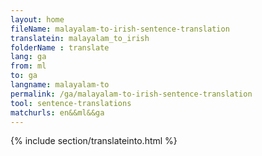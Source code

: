```yaml
---
layout: home
fileName: malayalam-to-irish-sentence-translation
translatein: malayalam_to_irish
folderName : translate
lang: ga
from: ml
to: ga
langname: malayalam-to
permalink: /ga/malayalam-to-irish-sentence-translation
tool: sentence-translations
matchurls: en&&ml&&ga
---
```

{% include section/translateinto.html %}
